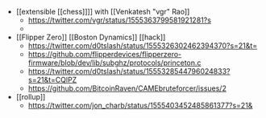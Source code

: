 - [[extensible [[chess]]]] with [[Venkatesh "vgr" Rao]]
    - https://twitter.com/vgr/status/1555363799581921281?s
    - 
- [[Flipper Zero]] [[Boston Dynamics]] [[hack]]
    - https://twitter.com/d0tslash/status/1555326302462394370?s=21&t=
    - https://github.com/flipperdevices/flipperzero-firmware/blob/dev/lib/subghz/protocols/princeton.c
    - https://twitter.com/d0tslash/status/1555328544796024833?s=21&t=CQlPZ
    - https://github.com/BitcoinRaven/CAMEbruteforcer/issues/2
- [[rollup]]
    - https://twitter.com/jon_charb/status/1555403452485861377?s=21&
